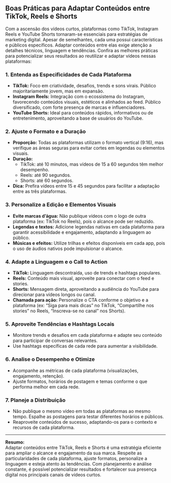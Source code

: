 
## Boas Práticas para Adaptar Conteúdos entre TikTok, Reels e Shorts

Com a ascensão dos vídeos curtos, plataformas como TikTok, Instagram Reels e YouTube Shorts tornaram-se essenciais para estratégias de marketing digital. Apesar de semelhantes, cada uma possui características e públicos específicos. Adaptar conteúdos entre elas exige atenção a detalhes técnicos, linguagem e tendências. Confira as melhores práticas para potencializar seus resultados ao reutilizar e adaptar vídeos nessas plataformas:

### 1. **Entenda as Especificidades de Cada Plataforma**

- **TikTok:** Foco em criatividade, desafios, trends e sons virais. Público majoritariamente jovem, mas em expansão.
- **Instagram Reels:** Integração com o ecossistema do Instagram, favorecendo conteúdos visuais, estéticos e alinhados ao feed. Público diversificado, com forte presença de marcas e influenciadores.
- **YouTube Shorts:** Ideal para conteúdos rápidos, informativos ou de entretenimento, aproveitando a base de usuários do YouTube.

### 2. **Ajuste o Formato e a Duração**

- **Proporção:** Todas as plataformas utilizam o formato vertical (9:16), mas verifique as áreas seguras para evitar cortes em legendas ou elementos visuais.
- **Duração:** 
  - TikTok: até 10 minutos, mas vídeos de 15 a 60 segundos têm melhor desempenho.
  - Reels: até 90 segundos.
  - Shorts: até 60 segundos.
- **Dica:** Prefira vídeos entre 15 e 45 segundos para facilitar a adaptação entre as três plataformas.

### 3. **Personalize a Edição e Elementos Visuais**

- **Evite marcas d’água:** Não publique vídeos com o logo de outra plataforma (ex: TikTok no Reels), pois o alcance pode ser reduzido.
- **Legendas e textos:** Adicione legendas nativas em cada plataforma para garantir acessibilidade e engajamento, adaptando a linguagem ao público.
- **Músicas e efeitos:** Utilize trilhas e efeitos disponíveis em cada app, pois o uso de áudios nativos pode impulsionar o alcance.

### 4. **Adapte a Linguagem e o Call to Action**

- **TikTok:** Linguagem descontraída, uso de trends e hashtags populares.
- **Reels:** Conteúdo mais visual, aproveite para conectar com o feed e stories.
- **Shorts:** Mensagem direta, aproveitando a audiência do YouTube para direcionar para vídeos longos ou canal.
- **Chamada para ação:** Personalize o CTA conforme o objetivo e a plataforma (ex: “Siga para mais dicas” no TikTok, “Compartilhe nos stories” no Reels, “Inscreva-se no canal” nos Shorts).

### 5. **Aproveite Tendências e Hashtags Locais**

- Monitore trends e desafios em cada plataforma e adapte seu conteúdo para participar de conversas relevantes.
- Use hashtags específicas de cada rede para aumentar a visibilidade.

### 6. **Analise o Desempenho e Otimize**

- Acompanhe as métricas de cada plataforma (visualizações, engajamento, retenção).
- Ajuste formatos, horários de postagem e temas conforme o que performa melhor em cada rede.

### 7. **Planeje a Distribuição**

- Não publique o mesmo vídeo em todas as plataformas ao mesmo tempo. Espalhe as postagens para testar diferentes horários e públicos.
- Reaproveite conteúdos de sucesso, adaptando-os para o contexto e recursos de cada plataforma.

---

**Resumo:**  
Adaptar conteúdos entre TikTok, Reels e Shorts é uma estratégia eficiente para ampliar o alcance e engajamento da sua marca. Respeite as particularidades de cada plataforma, ajuste formatos, personalize a linguagem e esteja atento às tendências. Com planejamento e análise constante, é possível potencializar resultados e fortalecer sua presença digital nos principais canais de vídeos curtos.
```
